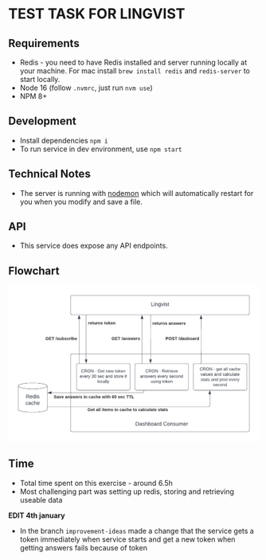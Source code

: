 # TEST TASK FOR LINGVIST

## Requirements

-   Redis - you need to have Redis installed and server running locally at your machine. For mac install `brew install redis` and `redis-server` to start locally.
-   Node 16 (follow `.nvmrc`, just run `nvm use`)
-   NPM 8+

## Development

-   Install dependencies `npm i`
-   To run service in dev environment, use `npm start`

## Technical Notes

- The server is running with [nodemon](https://nodemon.io/) which will automatically restart for you when you modify and save a file.

## API

-   This service does expose any API endpoints.

## Flowchart

![Flowchart](./flow-chart.png "Flowchart")

## Time

-   Total time spent on this exercise - around 6.5h
-   Most challenging part was setting up redis, storing and retrieving useable data

**EDIT 4th january**
-   In the branch `improvement-ideas` made a change that the service gets a token immediately when service starts and get a new token when getting answers fails because of token